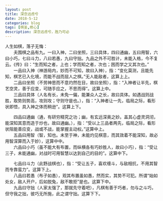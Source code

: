 ```yaml
---
layout: post
title: 深念远虑兮
date: 2018-5-12
categories: blog
tags: [棋圣,修心]
description: 深念远虑兮，胜乃可必
---
```


   人生如棋，落子无悔：<br>
　　夫围棋之品有九。一曰入神，二曰坐照，三曰具体，四曰通幽，五曰用智，六曰小巧，七曰斗力，八曰若愚，九曰守拙。九品之外不可胜计，未能入格，今不复云。《传》曰：“生而知之者，上也；学而知之者，次也；困而学之又其次也。”<br>
　　一品曰入神（神游局内，妙而不可知，故曰入神），指：“变化莫测，且能先知，棋艺已入化境，而能不战而屈人之棋。”无人能敌者，这算上上。<br>
　　二品曰坐照（不劳神思而不意灼然在目，故曰坐照），指：“入神者让半先，棋艺空灵，善于应变，可随手应之，不思而得”。这算上中。<br>
　　三品曰具体（人名有长，未免一偏，能兼众人之长，故曰具体。如遇战则战胜，取势则势高，攻则攻；守则守是也。），指：“入神者让一先，临局之际，看形状即悟，具入神之体而稍逊”。这算上下。

　　四品曰通幽（通，有研穷精究之功；幽，有玄远深奥之妙。盖其心虚灵洞沏，能深知其意而造于炒也，故曰通幽。），指：“受以上三品者两先，临局之际，看形状阻能善应变，战或不战，能掌握主动权。”这算中上。<br>
　　五品曰用智（智，知也。未至于神，未能灼见棋意，而其效着不能深知，故必用智深算而入于妙），这算中中。<br>
　　六品曰小巧（虽不能大有布置，而纵横各有巧妙胜人，故曰小巧），指：“受让三子，未能通幽，对战时可用智慧以达到自己的目的”。这算中下。

　　七品曰斗力（此野战棋也），指：“受让五子，喜欢缠斗，与敌相抗，不用其智而专靠蛮力”。这算下上。<br>
　　八品曰若愚（布子如愚），观其布置虽如愚，然而实，其势不可犯。所谓“始如处女，敌人开户，后如脱兔，敌不敢拒”是也。这算下中。<br>
　　九品曰守拙（人家太强了，那就先守着吧），凡棋有善于巧者，勿与之斗巧，但守我之拙，彼巧无所施，此之谓守拙。这算下下。
